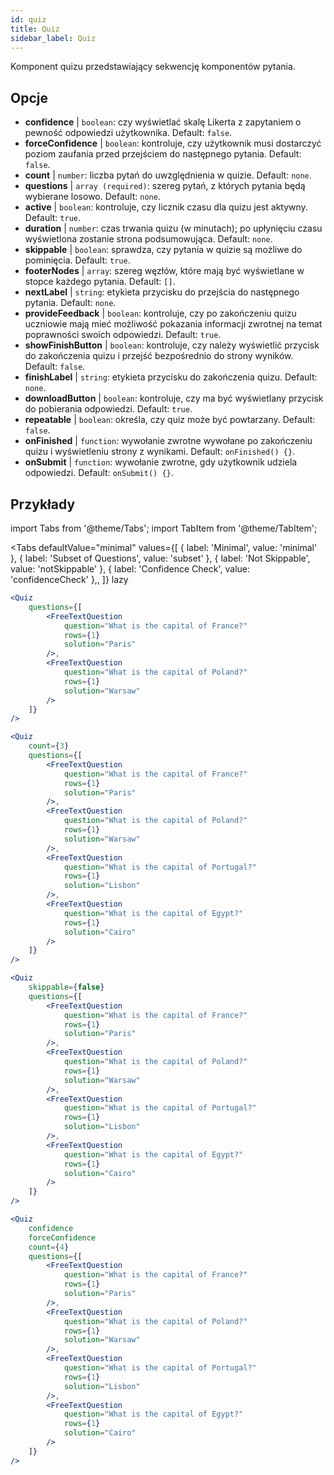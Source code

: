 ```yaml
---
id: quiz 
title: Quiz
sidebar_label: Quiz
---
```


Komponent quizu przedstawiający sekwencję komponentów pytania.

## Opcje

* __confidence__ | `boolean`: czy wyświetlać skalę Likerta z zapytaniem o pewność odpowiedzi użytkownika. Default: `false`.
* __forceConfidence__ | `boolean`: kontroluje, czy użytkownik musi dostarczyć poziom zaufania przed przejściem do następnego pytania. Default: `false`.
* __count__ | `number`: liczba pytań do uwzględnienia w quizie. Default: `none`.
* __questions__ | `array (required)`: szereg pytań, z których pytania będą wybierane losowo. Default: `none`.
* __active__ | `boolean`: kontroluje, czy licznik czasu dla quizu jest aktywny. Default: `true`.
* __duration__ | `number`: czas trwania quizu (w minutach); po upłynięciu czasu wyświetlona zostanie strona podsumowująca. Default: `none`.
* __skippable__ | `boolean`: sprawdza, czy pytania w quizie są możliwe do pominięcia. Default: `true`.
* __footerNodes__ | `array`: szereg węzłów, które mają być wyświetlane w stopce każdego pytania. Default: `[]`.
* __nextLabel__ | `string`: etykieta przycisku do przejścia do następnego pytania. Default: `none`.
* __provideFeedback__ | `boolean`: kontroluje, czy po zakończeniu quizu uczniowie mają mieć możliwość pokazania informacji zwrotnej na temat poprawności swoich odpowiedzi. Default: `true`.
* __showFinishButton__ | `boolean`: kontroluje, czy należy wyświetlić przycisk do zakończenia quizu i przejść bezpośrednio do strony wyników. Default: `false`.
* __finishLabel__ | `string`: etykieta przycisku do zakończenia quizu. Default: `none`.
* __downloadButton__ | `boolean`: kontroluje, czy ma być wyświetlany przycisk do pobierania odpowiedzi. Default: `true`.
* __repeatable__ | `boolean`: określa, czy quiz może być powtarzany. Default: `false`.
* __onFinished__ | `function`: wywołanie zwrotne wywołane po zakończeniu quizu i wyświetleniu strony z wynikami. Default: `onFinished() {}`.
* __onSubmit__ | `function`: wywołanie zwrotne, gdy użytkownik udziela odpowiedzi. Default: `onSubmit() {}`.


## Przykłady

import Tabs from '@theme/Tabs';
import TabItem from '@theme/TabItem';

<Tabs
    defaultValue="minimal"
    values={[
        { label: 'Minimal', value: 'minimal' },
        { label: 'Subset of Questions', value: 'subset' },
        { label: 'Not Skippable', value: 'notSkippable' },
        { label: 'Confidence Check', value: 'confidenceCheck' },,
    ]}
    lazy
>

<TabItem value="minimal">

```jsx live
<Quiz
    questions={[
        <FreeTextQuestion 
            question="What is the capital of France?" 
            rows={1} 
            solution="Paris" 
        />,
        <FreeTextQuestion 
            question="What is the capital of Poland?" 
            rows={1} 
            solution="Warsaw" 
        />
    ]}
/>
```
</TabItem>

<TabItem value="subset">

```jsx live
<Quiz
    count={3}
    questions={[
        <FreeTextQuestion 
            question="What is the capital of France?" 
            rows={1} 
            solution="Paris" 
        />,
        <FreeTextQuestion 
            question="What is the capital of Poland?" 
            rows={1} 
            solution="Warsaw" 
        />,
        <FreeTextQuestion 
            question="What is the capital of Portugal?" 
            rows={1} 
            solution="Lisbon" 
        />,     
        <FreeTextQuestion 
            question="What is the capital of Egypt?" 
            rows={1} 
            solution="Cairo" 
        />
    ]}
/>
```
</TabItem>

<TabItem value="notSkippable" >

```jsx live
<Quiz
    skippable={false}
    questions={[
        <FreeTextQuestion 
            question="What is the capital of France?" 
            rows={1} 
            solution="Paris" 
        />,
        <FreeTextQuestion 
            question="What is the capital of Poland?" 
            rows={1} 
            solution="Warsaw" 
        />,
        <FreeTextQuestion 
            question="What is the capital of Portugal?" 
            rows={1} 
            solution="Lisbon" 
        />,     
        <FreeTextQuestion 
            question="What is the capital of Egypt?" 
            rows={1} 
            solution="Cairo" 
        />
    ]}
/>
```
</TabItem>

<TabItem value="confidenceCheck">

```jsx live
<Quiz
    confidence
    forceConfidence
    count={4}
    questions={[
        <FreeTextQuestion 
            question="What is the capital of France?" 
            rows={1} 
            solution="Paris" 
        />,
        <FreeTextQuestion 
            question="What is the capital of Poland?" 
            rows={1} 
            solution="Warsaw" 
        />,
        <FreeTextQuestion 
            question="What is the capital of Portugal?" 
            rows={1} 
            solution="Lisbon" 
        />,     
        <FreeTextQuestion 
            question="What is the capital of Egypt?" 
            rows={1} 
            solution="Cairo" 
        />
    ]}
/>
```
</TabItem>

</Tabs>
